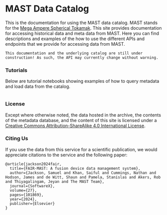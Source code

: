 # MAST Data Catalog

This is the documentation for using the MAST data catalog. MAST stands for the [Mega Ampere Spherical Tokamak](https://en.wikipedia.org/wiki/Mega_Ampere_Spherical_Tokamak). This site provides documentation for accessing historical data and meta data from MAST. Here you can find descriptions and examples of
the how to use the different APIs and endpoints that we provide for accessing data from MAST.

```{warning}
This documentation and the underlying catalog are still under construction! As such, the API may currently change without warning.
```

### Tutorials
Below are tutorial notebooks showing examples of how to query metadata and load data from the catalog.

```{tableofcontents}
```

### License

Except where otherwise noted, the data hosted in the archive, the contents of the metadata database, and the content of this site is licensed under a [Creative Commons Attribution-ShareAlike 4.0 International License](https://creativecommons.org/licenses/by-sa/4.0/deed.en).

### Citing Us

If you use the data from this service for a scientific publication, we would appreciate citations to the service and the following paper:

```
@article{jackson2024fair,
  title={FAIR-MAST: A fusion device data management system},
  author={Jackson, Samuel and Khan, Saiful and Cummings, Nathan and Hodson, James and de Witt, Shaun and Pamela, Stanislas and Akers, Rob and Thiyagalingam, Jeyan and The MAST Team},
  journal={SoftwareX},
  volume={27},
  pages={101869},
  year={2024},
  publisher={Elsevier}
}
```
